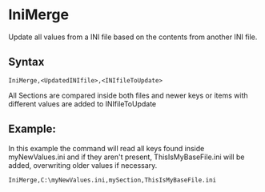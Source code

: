 # IniMerge #

Update all values from a INI file based on the contents from another INI file.

## Syntax ##
```
IniMerge,<UpdatedINIfile>,<INIfileToUpdate> 
```

All Sections are compared inside both files and newer keys or items with different values are added to INIfileToUpdate

## Example: ##
In this example the command will read all keys found inside myNewValues.ini and if they aren't present, ThisIsMyBaseFile.ini will be added, overwriting older values if necessary.
```
IniMerge,C:\myNewValues.ini,mySection,ThisIsMyBaseFile.ini 
```